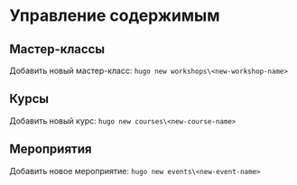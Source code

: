 # Управление содержимым

## Мастер-классы
Добавить новый мастер-класс:
`hugo new workshops\<new-workshop-name>`

## Курсы
Добавить новый курс:
`hugo new courses\<new-course-name>`

## Мероприятия
Добавить новое мероприятие:
`hugo new events\<new-event-name>`